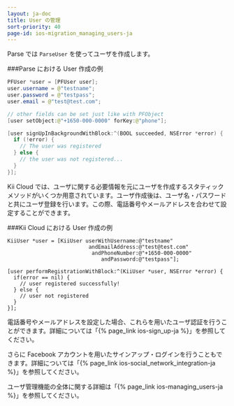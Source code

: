 ```yaml
---
layout: ja-doc
title: User の管理
sort-priority: 40
page-id: ios-migration_managing_users-ja
---
```

Parse では `ParseUser` を使ってユーザを作成します。

###Parse における User 作成の例
```java
PFUser *user = [PFUser user];
user.username = @"testname";
user.password = @"testpass";
user.email = @"test@test.com";

// other fields can be set just like with PFObject
[user setObject:@"+1650-000-0000" forKey:@"phone"];

[user signUpInBackgroundWithBlock:^(BOOL succeeded, NSError *error) {
  if (!error) {
    // The user was registered
  } else {
    // the user was not registered...
  }
}];
```

Kii Cloud では、ユーザに関する必要情報を元にユーザを作成するスタティックメソッドがいくつか用意されています。ユーザ作成後は、ユーザ名・パスワードと共にユーザ登録を行います。この際、電話番号やメールアドレスを合わせて設定することができます。


###Kii Cloud における User 作成の例
```objc
KiiUser *user = [KiiUser userWithUsername:@"testname"
                          andEmailAddress:@"test@test.com"
                           andPhoneNumber:@"+1650-000-0000"
                              andPassword:@"testpass"];

[user performRegistrationWithBlock:^(KiiUser *user, NSError *error) {
  if(error == nil) {
    // user registered successfully!
  } else {
    // user not registered
  }
}];
```

電話番号やメールアドレスを設定した場合、これらを用いたユーザ認証を行うことができます。詳細については「{% page_link ios-sign_up-ja %}」を参照してください。

さらに Facebook アカウントを用いたサインアップ・ログインを行うこともできます。詳細については「{% page_link ios-social_network_integration-ja %}」を参照してください。

ユーザ管理機能の全体に関する詳細は「{% page_link ios-managing_users-ja %}」を参照してください。

